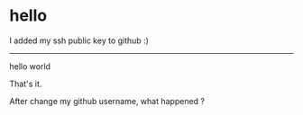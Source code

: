 # hello

I added my ssh public key to github :)

---

hello world

That's it.

After change my github username, what happened ?

